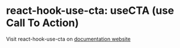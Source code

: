 # react-hook-use-cta: useCTA (use Call To Action)

Visit react-hook-use-cta on [documentation website](https://rafde.github.io/react-hook-use-cta)
